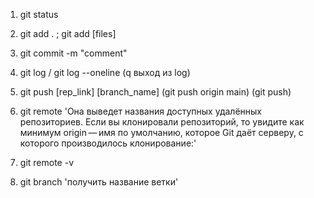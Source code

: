 1. git status
2. git add .  ; git add [files]
3. git commit -m "comment"
4. git log / git log --oneline (q выход из log)
5. git push [rep_link] [branch_name] (git push origin main) (git push)
6. git remote  'Она выведет названия доступных удалённых репозиториев. 
                Если вы клонировали репозиторий, то увидите как минимум origin — имя по умолчанию, 
                которое Git даёт серверу, с которого производилось клонирование:'

6. git remote -v
7. git branch 'получить название ветки'
